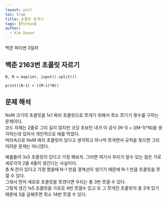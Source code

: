 ```yaml
---
layout: post
toc: true
title: 초콜릿 쪼개기
tags: [Python]
author:
  - Kim Dowon
---
```


백준 파이썬 3일차 

## 백준 2163번 초콜릿 자르기

```
N, M = map(int, input().split())

print((N-1) + ((M-1)*N))
```

## 문제 해석
NxM 크기의 초콜릿을 1x1 짜리 초콜릿으로 쪼개기 위해서 최소 쪼기기 횟수를 구하는 문제이다.   
코드 자체는 2줄로 그리 길지 않지만 
코딩 초보인 내가 이 공식 (N-1) + ((M-1)*N)을 생각하는데 있어서 개인적으로 애를 먹었다.   
머리속으로 NxM 짜리 초콜릿이 있다고 생각하고 하나씩 쪼개면서 규칙을 찾으면 그리 어려운 문제는 아니였다.
   
예를들어 3x5 초콜릿이 있다고 가정 해보자. 그러면 여기서 우리가 알수 있는 점은 가로 세로각각 2줄 4줄이 생긴다는 사실이다.   
총 N 칸이 있다고 가정 했을때 N-1 만큼 경계선이 생기기 때문에 N-1 만큼 초콜릿을 쪼갤 수 있다.   
그래서 먼저 세로로 초콜릿을 쪼갠다면 우리는 총 3번 쪼갤 수 있다.   
그렇게 생긴 1x5 초콜릿을 가로로 4번 쪼갤수 있고 또 그 쪼개진 초콜릿이 총 3개 있기 때문에 3을 곱해주면 최소 14번 쪼갤 수 있다.
